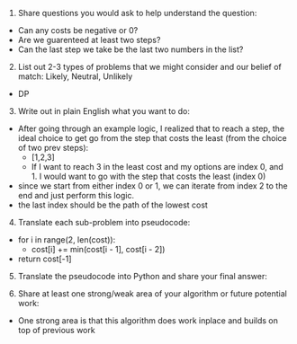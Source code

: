 1. Share questions you would ask to help understand the question:
- Can any costs be negative or 0?
- Are we guarenteed at least two steps?
- Can the last step we take be the last two numbers in the list?

2. List out 2-3 types of problems that we might consider and our belief of match: Likely, Neutral, Unlikely
- DP

3. Write out in plain English what you want to do: 
- After going through an example logic, I realized that to reach a step, the ideal choice to get go from the step that costs the least (from the choice of two prev steps):
    - [1,2,3]
    - If I want to reach 3 in the least cost and my options are index 0, and 1. I would want to go with the step that costs the least (index 0)
- since we start from either index 0 or 1, we can iterate from index 2 to the end and just perform this logic. 
- the last index should be the path of the lowest cost

4. Translate each sub-problem into pseudocode:
- for i in range(2, len(cost)):
    - cost[i] += min(cost[i - 1], cost[i - 2])
- return cost[-1]

5. Translate the pseudocode into Python and share your final answer:
  <!-- class Solution:
    def minCostClimbingStairs(self, cost: List[int]) -> int:
        for i in range(2, len(cost)):
            cost[i] += min(cost[i - 1], cost[i - 2])
        return min(cost[-1], cost[-2]) -->

6. Share at least one strong/weak area of your algorithm or future potential work:
- One strong area is that this algorithm does work inplace and builds on top of previous work